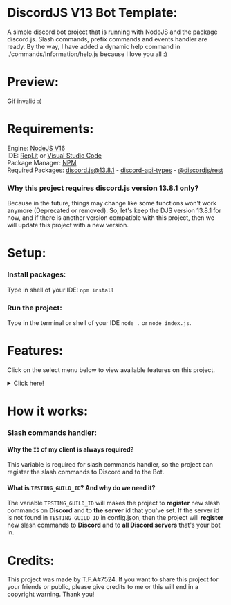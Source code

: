 # DiscordJS V13 Bot Template:
A simple discord bot project that is running with NodeJS and the package discord.js. Slash commands, prefix commands and events handler are ready. By the way, I have added a dynamic help command in ./commands/Information/help.js because I love you all :)

# Preview:
Gif invalid :(

# Requirements:
Engine: [NodeJS V16](https://nodejs.org/en/)<br>
IDE: [Repl.it](https://www.replit.com) or [Visual Studio Code](https://code.visualstudio.com/)<br>
Package Manager: [NPM](https://www.npmjs.com/)<br>
Required Packages: [discord.js@13.8.1](https://www.npmjs.com/package/discord.js/v/13.8.1) - [discord-api-types](https://www.npmjs.com/package/discord-api-types) - [@discordjs/rest](https://www.npmjs.com/package/@discordjs/rest)

### Why this project requires discord.js version 13.8.1 only?
Because in the future, things may change like some functions won't work anymore (Deprecated or removed). So, let's keep the DJS version 13.8.1 for now, and if there is another version compatible with this project, then we will update this project with a new version.

# Setup:
### Install packages:
Type in shell of your IDE: `npm install`
### Run the project:
Type in the terminal or shell of your IDE `node .` or `node index.js`.
# Features:
Click on the select menu below to view available features on this project.
<details><summary>Click here!</summary>
  
| Features             | Availability | 
| -------------------- | ------------ |
| Prefix Cmds Handler  |     ✅       |
| Slash Cmds Handler   |     ✅       |
| Events Handler       |     ✅       |
| MongoDB              |     ❌       |
| Custom Prefix        |     ❌       |
</details>

# How it works:
### Slash commands handler:
#### Why the `ID` of my client is always required?
This variable is required for slash commands handler, so the project can register the slash commands to Discord and to the Bot.

#### What is `TESTING_GUILD_ID`? And why do we need it?
The variable `TESTING_GUILD_ID` will makes the project to **register** new slash commands on **Discord** and to **the server** id that you've set. If the server id is not found in `TESTING_GUILD_ID` in config.json, then the project will **register** new slash commands to **Discord** and to **all Discord servers** that's your bot in.

# Credits:
This project was made by T.F.A#7524. If you want to share this project for your friends or public, please give credits to me or this will end in a copyright warning. Thank you!

